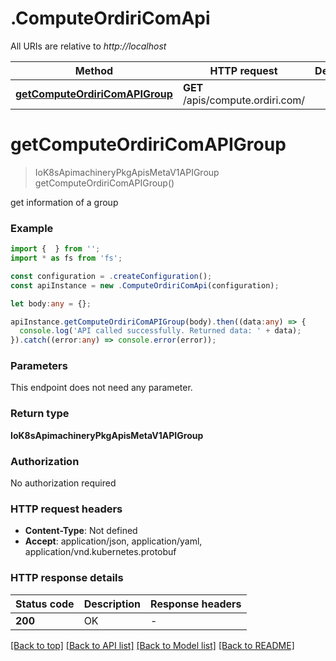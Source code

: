 # .ComputeOrdiriComApi

All URIs are relative to *http://localhost*

Method | HTTP request | Description
------------- | ------------- | -------------
[**getComputeOrdiriComAPIGroup**](ComputeOrdiriComApi.md#getComputeOrdiriComAPIGroup) | **GET** /apis/compute.ordiri.com/ | 


# **getComputeOrdiriComAPIGroup**
> IoK8sApimachineryPkgApisMetaV1APIGroup getComputeOrdiriComAPIGroup()

get information of a group

### Example


```typescript
import {  } from '';
import * as fs from 'fs';

const configuration = .createConfiguration();
const apiInstance = new .ComputeOrdiriComApi(configuration);

let body:any = {};

apiInstance.getComputeOrdiriComAPIGroup(body).then((data:any) => {
  console.log('API called successfully. Returned data: ' + data);
}).catch((error:any) => console.error(error));
```


### Parameters
This endpoint does not need any parameter.


### Return type

**IoK8sApimachineryPkgApisMetaV1APIGroup**

### Authorization

No authorization required

### HTTP request headers

 - **Content-Type**: Not defined
 - **Accept**: application/json, application/yaml, application/vnd.kubernetes.protobuf


### HTTP response details
| Status code | Description | Response headers |
|-------------|-------------|------------------|
**200** | OK |  -  |

[[Back to top]](#) [[Back to API list]](README.md#documentation-for-api-endpoints) [[Back to Model list]](README.md#documentation-for-models) [[Back to README]](README.md)


